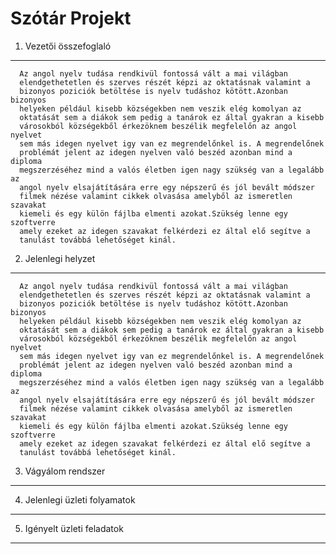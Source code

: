 Szótár Projekt
==============


1. Vezetői összefoglaló
-----------------------
      Az angol nyelv tudása rendkivül fontossá vált a mai világban
      elendgethetetlen és szerves részét képzi az oktatásnak valamint a
      bizonyos poziciók betöltése is nyelv tudáshoz kötött.Azonban bizonyos
      helyeken például kisebb községekben nem veszik elég komolyan az
      oktatását sem a diákok sem pedig a tanárok ez által gyakran a kisebb
      városokból községekből érkezöknem beszélik megfelelőn az angol nyelvet
      sem más idegen nyelvet igy van ez megrendelőnkel is. A megrendelőnek
      problémát jelent az idegen nyelven való beszéd azonban mind a diploma
      megszerzéséhez mind a valós életben igen nagy szükség van a legalább az
      angol nyelv elsajátítására erre egy népszerű és jól bevált módszer
      filmek nézése valamint cikkek olvasása amelyből az ismeretlen szavakat
      kiemeli és egy külön fájlba elmenti azokat.Szükség lenne egy szoftverre
      amely ezeket az idegen szavakat felkérdezi ez által elő segítve a
      tanulást továbbá lehetőséget kinál.

2. Jelenlegi helyzet
--------------------

      Az angol nyelv tudása rendkivül fontossá vált a mai világban
      elendgethetetlen és szerves részét képzi az oktatásnak valamint a
      bizonyos poziciók betöltése is nyelv tudáshoz kötött.Azonban bizonyos
      helyeken például kisebb községekben nem veszik elég komolyan az
      oktatását sem a diákok sem pedig a tanárok ez által gyakran a kisebb
      városokból községekből érkezöknem beszélik megfelelőn az angol nyelvet
      sem más idegen nyelvet igy van ez megrendelőnkel is. A megrendelőnek
      problémát jelent az idegen nyelven való beszéd azonban mind a diploma
      megszerzéséhez mind a valós életben igen nagy szükség van a legalább az
      angol nyelv elsajátítására erre egy népszerű és jól bevált módszer
      filmek nézése valamint cikkek olvasása amelyből az ismeretlen szavakat
      kiemeli és egy külön fájlba elmenti azokat.Szükség lenne egy szoftverre
      amely ezeket az idegen szavakat felkérdezi ez által elő segítve a
      tanulást továbbá lehetőséget kinál.

3. Vágyálom rendszer
--------------------

4. Jelenlegi üzleti folyamatok
------------------------------

5. Igényelt üzleti feladatok
----------------------------


